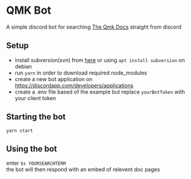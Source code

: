 # QMK Bot

A simple discord bot for searching [The Qmk Docs](docs.qmk.fm) straight from discord  

## Setup  
- install subversion(svn) from [here](https://subversion.apache.org/) or using `apt install subversion` on debian
- run `yarn` in order to download required node_modules
- create a new bot application on https://discordapp.com/developers/applications
- create a .env file based of the example but replace `yourBotToken` with your client token


## Starting the bot  
    yarn start

## Using the bot  
enter `$s YOURSEARCHTERM`  
the bot will then respond with an embed of relevent doc pages